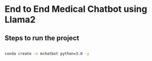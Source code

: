 # End to End Medical Chatbot using Llama2

## Steps to run the project

```bash

conda create -n mchatbot python=3.8 -y

```